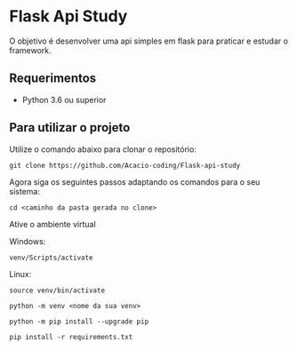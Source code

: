 # Flask Api Study

O objetivo é desenvolver uma api simples em flask para praticar e estudar o framework.

## Requerimentos

- Python 3.6 ou superior

## Para utilizar o projeto

Utilize o comando abaixo para clonar o repositório:

```
git clone https://github.com/Acacio-coding/Flask-api-study
```

Agora siga os seguintes passos adaptando os comandos para o seu sistema:

```
cd <caminho da pasta gerada no clone>
```

Ative o ambiente virtual

Windows:

```
venv/Scripts/activate
```

Linux:

```
source venv/bin/activate
```

```
python -m venv <nome da sua venv>
```

```
python -m pip install --upgrade pip
```

```
pip install -r requirements.txt
```